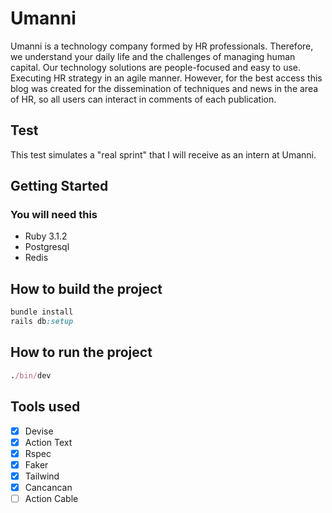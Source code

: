# Umanni

Umanni is a technology company formed by HR professionals. Therefore, we understand your daily life and the challenges of managing human capital. Our technology solutions are people-focused and easy to use. Executing HR strategy in an agile manner. However, for the best access this blog was created for the dissemination of techniques and news in the area of ​​HR, so all users can interact in comments of each publication.

## Test

This test simulates a "real sprint" that I will receive as an intern at Umanni.

## Getting Started

### You will need this

* Ruby 3.1.2
* Postgresql
* Redis

## How to build the project

```ruby
bundle install
rails db:setup
```

## How to run the project

```ruby
./bin/dev
```

## Tools used

* [x] Devise
* [x] Action Text
* [x] Rspec
* [x] Faker
* [x] Tailwind
* [x] Cancancan
* [ ] Action Cable
